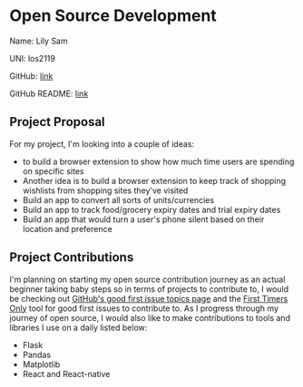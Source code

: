 # Open Source Development

Name: Lily Sam

UNI: los2119

GitHub: [link](https://github.com/oforiwaasam)

GitHub README: [link](https://github.com/oforiwaasam/oforiwaasam/blob/main/README.md)


## Project Proposal
For my project, I'm looking into a couple of ideas:
- to build a browser extension to show how much time users are spending on specific sites
- Another idea is to build a browser extension to keep track of shopping wishlists from shopping sites they've visited
- Build an app to convert all sorts of units/currencies
- Build an app to track food/grocery expiry dates and trial expiry dates
- Build an app that would turn a user's phone silent based on their location and preference

## Project Contributions
I'm planning on starting my open source contribution journey as an actual beginner taking baby steps so in terms of projects to contribute to, I would be checking out [GitHub's good first issue topics page](https://github.com/topics/good-first-issue) and the [First Timers Only](https://www.firsttimersonly.com/) tool for good first issues to contribute to.
As I progress through my journey of open source, I would also like to make contributions to tools and libraries I use on a daily listed below:
- Flask
- Pandas
- Matplotlib
- React and React-native
